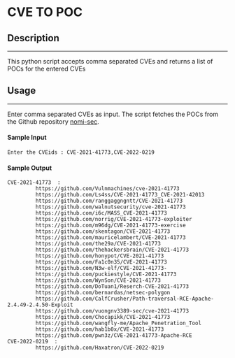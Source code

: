 # CVE TO POC

## Description
---
This python script accepts comma separated CVEs and returns a list of POCs for the entered CVEs

## Usage
---
Enter comma separated CVEs as input. The script fetches the POCs from the Github repository [nomi-sec](https://github.com/nomi-sec/PoC-in-GitHub).

#### Sample Input
```
Enter the CVEids : CVE-2021-41773,CVE-2022-0219
```

#### Sample Output
```
CVE-2021-41773  :
         https://github.com/Vulnmachines/cve-2021-41773
         https://github.com/Ls4ss/CVE-2021-41773_CVE-2021-42013
         https://github.com/ranggaggngntt/CVE-2021-41773
         https://github.com/walnutsecurity/cve-2021-41773
         https://github.com/i6c/MASS_CVE-2021-41773
         https://github.com/norrig/CVE-2021-41773-exploiter
         https://github.com/m96dg/CVE-2021-41773-exercise
         https://github.com/skentagon/CVE-2021-41773
         https://github.com/mauricelambert/CVE-2021-41773
         https://github.com/the29a/CVE-2021-41773
         https://github.com/thehackersbrain/CVE-2021-41773
         https://github.com/honypot/CVE-2021-41773
         https://github.com/Fa1c0n35/CVE-2021-41773
         https://github.com/N3w-elf/CVE-2021-41773-
         https://github.com/puckiestyle/CVE-2021-41773
         https://github.com/WynSon/CVE-2021-41773
         https://github.com/DoTuan1/Reserch-CVE-2021-41773
         https://github.com/bernardas/netsec-polygon
         https://github.com/CalfCrusher/Path-traversal-RCE-Apache-2.4.49-2.4.50-Exploit
         https://github.com/vuongnv3389-sec/cve-2021-41773
         https://github.com/Chocapikk/CVE-2021-41773
         https://github.com/wangfly-me/Apache_Penetration_Tool
         https://github.com/hab1b0x/CVE-2021-41773
         https://github.com/pwn3z/CVE-2021-41773-Apache-RCE
CVE-2022-0219  :
         https://github.com/Haxatron/CVE-2022-0219
```
